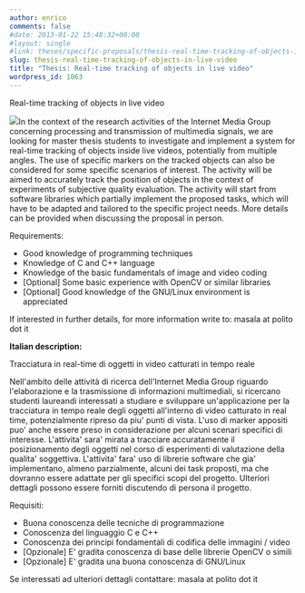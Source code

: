 ```yaml
---
author: enrico
comments: false
#date: 2013-01-22 15:48:32+00:00
#layout: single
#link: theses/specific-proposals/thesis-real-time-tracking-of-objects-in-live-video/
slug: thesis-real-time-tracking-of-objects-in-live-video
title: "Thesis: Real-time tracking of objects in live video"
wordpress_id: 1063
---
```


Real-time tracking of objects in live video

[![]({{site.baseurl}}/res/2013/01/tracking_mini.png)]({{site.baseurl}}/res/2013/01/tracking_mini.png)In the context of the research activities of the Internet Media Group concerning processing and transmission of multimedia signals, we are looking for master thesis students to investigate and implement a system for real-time tracking of objects inside live videos, potentially from multiple angles. The use of specific markers on the tracked objects can also be considered for some specific scenarios of interest. The activity will be aimed to accurately track the position of objects in the context of experiments of subjective quality evaluation. The activity will start from software libraries which partially implement the proposed tasks, which will have to be adapted and tailored to the specific project needs. More details can be provided when discussing the proposal in person.

Requirements:

- Good knowledge of programming techniques
- Knowledge of C and C++ language
- Knowledge of the basic fundamentals of image and video coding
- [Optional] Some basic experience with OpenCV or similar libraries
- [Optional] Good knowledge of the GNU/Linux environment is appreciated

If interested in further details, for more information write to: masala at polito dot it

**Italian description:**

Tracciatura in real-time di oggetti in video catturati in tempo reale

Nell'ambito delle attività di ricerca dell'Internet Media Group riguardo l'elaborazione e la trasmissione di informazioni multimediali, si ricercano studenti laureandi interessati a studiare e sviluppare un'applicazione per la tracciatura in tempo reale degli oggetti all'interno di video catturato in real time, potenzialmente ripreso da piu' punti di vista. L'uso di marker appositi puo' anche essere preso in considerazione per alcuni scenari specifici di interesse. L'attivita' sara' mirata a tracciare accuratamente il posizionamento degli oggetti nel corso di esperimenti di valutazione della qualita' soggettiva. L'attivita' fara' uso di librerie software che gia' implementano, almeno parzialmente, alcuni dei task proposti, ma che dovranno essere adattate per gli specifici scopi del progetto. Ulteriori dettagli possono essere forniti discutendo di persona il progetto.

Requisiti:

- Buona conoscenza delle tecniche di programmazione
- Conoscenza del linguaggio C e C++
- Conoscenza dei principi fondamentali di codifica delle immagini / video
- [Opzionale] E' gradita conoscenza di base delle librerie OpenCV o simili
- [Opzionale] E' gradita una buona conoscenza di GNU/Linux

Se interessati ad ulteriori dettagli contattare: masala at polito dot it
